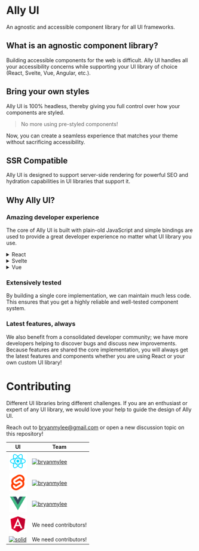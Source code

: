 # Ally UI

An agnostic and accessible component library for all UI frameworks.

## What is an agnostic component library?

Building accessible components for the web is difficult. Ally UI handles all your accessibility concerns while supporting your UI library of choice (React, Svelte, Vue, Angular, etc.).

## Bring your own styles

Ally UI is 100% headless, thereby giving you full control over how your components are styled.

> No more using pre-styled components!

Now, you can create a seamless experience that matches your theme without sacrificing accessibility.

## SSR Compatible

Ally UI is designed to support server-side rendering for powerful SEO and hydration capabilities in UI libraries that support it.

## Why Ally UI?

### Amazing developer experience

The core of Ally UI is built with plain-old JavaScript and simple bindings are used to provide a great developer experience no matter what UI library you use.

<details>
<summary>React</summary>

```tsx
export default function App() {
  const [open, setOpen] = useState(true); // opt-in manual state management

  return (
    <main>
      <Dialog.Root open={open} onOpenChange={setOpen}>
        <Dialog.Trigger>Edit profile</Dialog.Trigger>
        <Dialog.Content>
          <Dialog.Title>Edit profile</Dialog.Title>
          <Dialog.Description>
            Make changes to your profile here. Click save when you're done
          </Dialog.Description>
          <Dialog.Close>Save changes</Dialog.Close>
        </Dialog.Content>
      </Dialog.Root>
    </main>
  );
}
```

</details>
<details>
<summary>Svelte</summary>

```svelte
<script lang="ts">
  let open = true; // opt-in manual state management
</script>

<main>
  <Dialog.Root bind:open>
    <Dialog.Trigger>Edit profile</Dialog.Trigger>
    <Dialog.Content>
      <Dialog.Title>Edit profile</Dialog.Title>
      <Dialog.Description>
        Make changes to your profile here. Click save when you're done
      </Dialog.Description>
      <Dialog.Close>Save changes</Dialog.Close>
    </Dialog.Content>
  </Dialog.Root>
</main>
```

</details>
<details>
<summary>Vue</summary>

```vue
<script setup lang="ts">
const open = ref(true); // opt-in manual state management
</script>

<template>
<main>
  <DialogRoot v-model:open="open">
    <DialogTrigger>Edit profile</DialogTrigger>
    <DialogContent>
      <DialogTitle>Edit profile</DialogTitle>
      <DialogDescription>
        Make changes to your profile here. Click save when you're done
      </DialogDescription>
      <DialogClose>Save changes</DialogClose>
    </DialogContent>
  </DialogRoot>
</main>
</template>
```

</details>

### Extensively tested

By building a single core implementation, we can maintain much less code. This ensures that you get a highly reliable and well-tested component system.

### Latest features, always

We also benefit from a consolidated developer community; we have more developers helping to discover bugs and discuss new improvements. Because features are shared the core implementation, you will always get the latest features and components whether you are using React or your own custom UI library!

# Contributing

Different UI libraries bring different challenges. If you are an enthusiast or expert of any UI library, we would love your help to guide the design of Ally UI.

Reach out to [bryanmylee@gmail.com](mailto:bryanmylee@gmail.com) or open a new discussion topic on this repository!

<table>
  <thead>
    <tr>
      <th>UI</th>
      <th>Team</th>
    </tr>
  </thead>
  <tbody>
    <tr>
      <td>
        <a href="https://reactjs.org/">
          <img alt="react" src="https://raw.githubusercontent.com/vscode-icons/vscode-icons/master/icons/file_type_reactjs.svg" width="48px" />
        </a>
      </td>
      <td>
        <a href="https://github.com/bryanmylee">
          <img alt="bryanmylee" src="https://avatars.githubusercontent.com/u/42545742?v=latest" width="48px"/>
        </a>
      </td>
    </tr>
    <tr>
      <td>
        <a href="https://svelte.dev/">
          <img alt="svelte" src="https://raw.githubusercontent.com/vscode-icons/vscode-icons/master/icons/file_type_svelte.svg" width="48px" />
        </a>
      </td>
      <td>
        <a href="https://github.com/bryanmylee">
          <img alt="bryanmylee" src="https://avatars.githubusercontent.com/u/42545742?v=latest" width="48px"/>
        </a>
      </td>
    </tr>
    <tr>
      <td>
        <a href="https://vuejs.org/">
          <img alt="vue" src="https://raw.githubusercontent.com/vscode-icons/vscode-icons/master/icons/file_type_vue.svg" width="48px" />
        </a>
      </td>
      <td>
        <a href="https://github.com/bryanmylee">
          <img alt="bryanmylee" src="https://avatars.githubusercontent.com/u/42545742?v=latest" width="48px"/>
        </a>
      </td>
    </tr>
    <tr>
      <td>
        <a href="https://angular.io/">
          <img alt="angular" src="https://raw.githubusercontent.com/vscode-icons/vscode-icons/master/icons/file_type_angular.svg" width="48px" />
        </a>
      </td>
      <td>
        We need contributors!
      </td>
    </tr>
    <tr>
      <td>
        <a href="https://www.solidjs.com/">
          <img alt="solid" src="https://www.solidjs.com/assets/logo.123b04bc.svg" width="48px" />
        </a>
      </td>
      <td>
        We need contributors!
      </td>
    </tr>
  </tbody>
</table>

